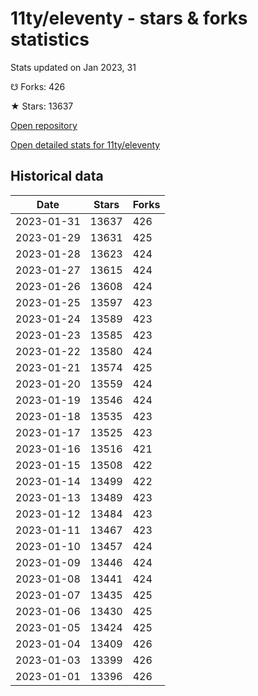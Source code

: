 # 11ty/eleventy - stars & forks statistics

Stats updated on Jan 2023, 31

☋ Forks: 426

★ Stars: 13637

[Open repository](https://github.com/11ty/eleventy)

[Open detailed stats for 11ty/eleventy](https://reviewgithub.com/rep/11ty/eleventy)

## Historical data
| Date | Stars | Forks |
|------|-------|-------|
| 2023-01-31 | 13637 | 426 | 
| 2023-01-29 | 13631 | 425 | 
| 2023-01-28 | 13623 | 424 | 
| 2023-01-27 | 13615 | 424 | 
| 2023-01-26 | 13608 | 424 | 
| 2023-01-25 | 13597 | 423 | 
| 2023-01-24 | 13589 | 423 | 
| 2023-01-23 | 13585 | 423 | 
| 2023-01-22 | 13580 | 424 | 
| 2023-01-21 | 13574 | 425 | 
| 2023-01-20 | 13559 | 424 | 
| 2023-01-19 | 13546 | 424 | 
| 2023-01-18 | 13535 | 423 | 
| 2023-01-17 | 13525 | 423 | 
| 2023-01-16 | 13516 | 421 | 
| 2023-01-15 | 13508 | 422 | 
| 2023-01-14 | 13499 | 422 | 
| 2023-01-13 | 13489 | 423 | 
| 2023-01-12 | 13484 | 423 | 
| 2023-01-11 | 13467 | 423 | 
| 2023-01-10 | 13457 | 424 | 
| 2023-01-09 | 13446 | 424 | 
| 2023-01-08 | 13441 | 424 | 
| 2023-01-07 | 13435 | 425 | 
| 2023-01-06 | 13430 | 425 | 
| 2023-01-05 | 13424 | 425 | 
| 2023-01-04 | 13409 | 426 | 
| 2023-01-03 | 13399 | 426 | 
| 2023-01-01 | 13396 | 426 | 

